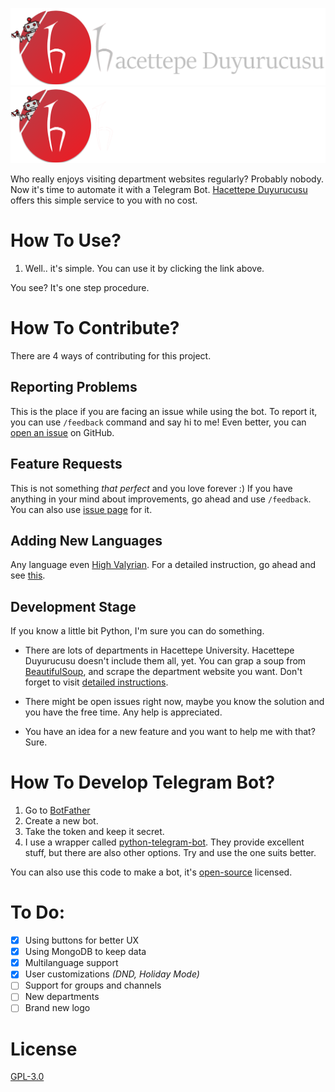 ![Hacettepe Duyurucusu Banner](assets/hu-announcement-bot-banner-light.png#gh-light-mode-only)
![Hacettepe Duyurucusu Banner](assets/hu-announcement-bot-banner-dark.png#gh-dark-mode-only)

Who really enjoys visiting department websites regularly? Probably nobody. Now it's time to automate it with a Telegram Bot. [Hacettepe Duyurucusu](t.me/HacettepeDuyurucuBot) offers this simple service to you with no cost.

# How To Use?

1. Well.. it's simple. You can use it by clicking the link above.

You see? It's one step procedure.

# How To Contribute?

There are 4 ways of contributing for this project.

## Reporting Problems

This is the place if you are facing an issue while using the bot. To report it, you can use `/feedback` command and say hi to me! Even better, you can [open an issue](https://docs.github.com/en/issues/tracking-your-work-with-issues/creating-an-issue) on GitHub.

## Feature Requests

This is not something *that perfect* and you love forever :) If you have anything in your mind about improvements, go ahead and use `/feedback`. You can also use [issue page](https://github.com/furkansimsekli/hu-announcement-bot/issues) for it.

## Adding New Languages

Any language even [High Valyrian](https://awoiaf.westeros.org/index.php/High_Valyrian). For a detailed instruction, go ahead and see [this](https://github.com/furkansimsekli/hu-announcement-bot/blob/master/locale/README.md).

## Development Stage

If you know a little bit Python, I'm sure you can do something.

- There are lots of departments in Hacettepe University. Hacettepe Duyurucusu doesn't include them all, yet. You can grap a soup from [BeautifulSoup](https://beautiful-soup-4.readthedocs.io/en/latest/), and scrape the department website you want. Don't forget to visit [detailed instructions](https://github.com/furkansimsekli/hu-announcement-bot/tree/master/scraper).

- There might be open issues right now, maybe you know the solution and you have the free time. Any help is appreciated.

- You have an idea for a new feature and you want to help me with that? Sure.

# How To Develop Telegram Bot?

1. Go to [BotFather](https://t.me/BotFather)
2. Create a new bot.
3. Take the token and keep it secret.
4. I use a wrapper called [python-telegram-bot](https://docs.python-telegram-bot.org/en/v20.0a2/index.html). They provide excellent stuff, but there are also other options. Try and use the one suits better.

You can also use this code to make a bot, it's [open-source](https://www.redhat.com/en/topics/open-source/what-is-open-source) licensed.

# To Do:

- [x]  Using buttons for better UX
- [x]  Using MongoDB to keep data
- [x]  Multilanguage support
- [x]  User customizations *(DND, Holiday Mode)*
- [ ]  Support for groups and channels
- [ ]  New departments
- [ ]  Brand new logo

# License
[GPL-3.0](https://www.gnu.org/licenses/gpl-3.0.en.html)